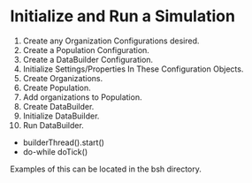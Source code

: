 # Initialize and Run a Simulation

1. Create any Organization Configurations desired.
2. Create a Population Configuration.
3. Create a DataBuilder Configuration.
4. Initialize Settings/Properties In These Configuration Objects.
5. Create Organizations.
6. Create Population.
7. Add organizations to Population.
8. Create DataBuilder.
9. Initialize DataBuilder.
10. Run DataBuilder.

  - builderThread().start()
  - do-while doTick()

Examples of this can be located in the bsh directory.
